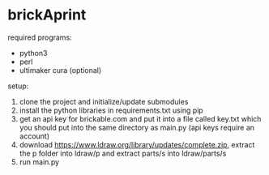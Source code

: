 # brickAprint
required programs:
  * python3
  * perl
  * ultimaker cura (optional)

setup:
  1. clone the project and initialize/update submodules
  2. install the python libraries in requirements.txt using pip
  3. get an api key for brickable.com and put it into a file called key.txt which you should put into the same directory as main.py (api keys require an account)
  4. download https://www.ldraw.org/library/updates/complete.zip, extract the p folder into ldraw/p and extract parts/s into ldraw/parts/s
  5. run main.py